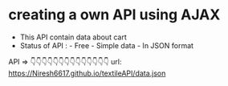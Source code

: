 # creating a own API using AJAX
 - This API contain data about cart
 - Status of API :
            - Free
            - Simple data
            - In JSON format

API => 👇👇👇👇👇👇👇👇👇👇👇👇👇👇
url: https://Niresh6617.github.io/textileAPI/data.json
